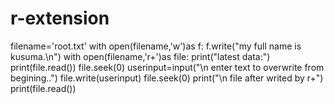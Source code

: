 # r-extension
filename='root.txt'
with open(filename,'w')as f:
    f.write("my full name is kusuma.\n")
with open(filename,'r+')as file:
    print("latest data:")
    print(file.read())
    file.seek(0)
    userinput=input("\n enter text to overwrite from begining..")
    file.write(userinput)
    file.seek(0)
    print("\n file after writed by r+")
    print(file.read())
